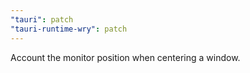 ```yaml
---
"tauri": patch
"tauri-runtime-wry": patch
---
```


Account the monitor position when centering a window.
